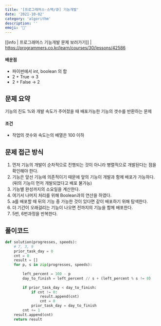 ```yaml
---
title: '[프로그래머스-스택/큐] 기능개발'
date: '2021-10-02'
category: 'algorithm'
description: ''
emoji: '🧩'
---
```


[[info | 프로그래머스 기능개발 문제 보러가기]]
| https://programmers.co.kr/learn/courses/30/lessons/42586



#### 배운점

- 파이썬에서 int, boolean 의 합
- 2 + True -> 3
- 2 + False -> 2



## 문제 요약

기능의 진도 %와 개발 속도가 주어졌을 때 배포가능한 기능의 갯수를 반환하는 문제

#### 조건

- 작업의 갯수와 속도는의 배열은 100 이하

## 문제 접근 방식

1. 먼저 기능의 개발이 순차적으로 진행되는 것이 아니라 병렬적으로 개발된다는 점을 확인해야 한다.
2. 기능은 앞선 기능에 의존적이기 때문에 앞의 기능이 개발과 함께 배포가 가능하다. (뒤의 기능이 먼저 개발되었다고 배포 불가능)
3. 기능별 완성까지의 소요일을 계산한다.
4. 여기서 나머지 처리를 위해 Boolean과의 연산을 하였다.
5. a를 배포할 때 뒤의 기능 중 가능한 것이 있다면 같이 배포하기 위해 탐색한다.
6. 더 기간이 오래걸리는 기능이 나오면 전까지의 기능을 함께 배포한다.
7. 5번, 6번과정을 반복한다.

## 풀이코드

```python
def solution(progresses, speeds):
    # 7, 3, 9
    prior_task_day = 0
    cnt = 0
    result = []
    for p, s in zip(progresses, speeds):
        
        left_percent = 100 - p
        day_to_finish = left_percent // s + (left_percent % s != 0)
        
        if prior_task_day < day_to_finish:
            if cnt != 0:
                result.append(cnt)
                cnt = 0
            prior_task_day = day_to_finish
        cnt += 1
    result.append(cnt)
    return result
```
